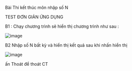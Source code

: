 
Bài Thi kết thúc môn nhập số N

TEST ĐƠN GIẢN ỨNG DỤNG
 
 B1 : Chạy chương trình sẽ hiển thị chương trình như sau :
 
 ![image](https://github.com/taochangbang123/Thietlapview/blob/master/a.png?raw=true)
 
 B2 Nhập số N bất kỳ và hiển thị kết quả sau khi nhấn hiển thị
 
 ![image](https://github.com/taochangbang123/Thietlapview/blob/master/b.png?raw=true)
 
 ấn Thoát để thoát CT
